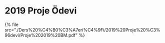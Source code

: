 # 2019 Proje Ödevi

<!--Index-->

{% file src="./Ders%20%C4%B0%C3%A7eri%C4%9Fi/2019%20Proje%20%C3%96devi/Proje%202019%20BM.pdf" %}

<!--Index-->

